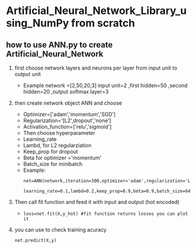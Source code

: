 # Artificial_Neural_Network_Library_using_NumPy from scratch 
## how to use ANN.py to create Artificial_Neural_Network 

1. first choose network layers and neurons per layer from input unit to output unit 
   * Example network =[2,50,20,3] input unit=2 ,first hidden=50 ,second hidden=20 ,output softmax layer=3
2. then create network object ANN and choose 
   *  Optimizer=['adam','momentum','SGD']
   *  Regularization='[L2',dropout','none']
   *  Activation_function=['relu','sigmoid']
   *  Then choose hyperparameter
   *  Learning_rate
   *  Lambd, for L2 regularziation 
   *  Keep_prop for dropout
   *  Beta for optimizer ='momentum' 
   *  Batch_size  for minibatch 
   *    Example: 
        ```
        net=ANN(network,iteration=300,optimizer='adam',regularization='L2',activation_function='relu',
                        learning_rate=0.1,lambd=0.2,keep_prop=0.9,beta=0.9,batch_size=64)    
        ```
        
3. Then call fit function and feed it with input and output (hot encoded)
   *  ```
      loss=net.fit(X,y_hot) #fit function returns losses you can plot it
      ```
4. you can use to check training acuracy 
   ```
   net.predict(X,y)
   ```




